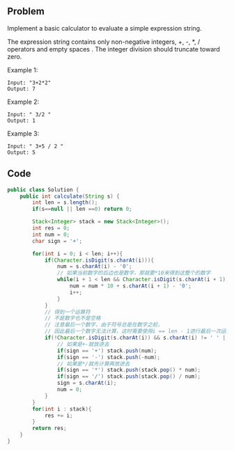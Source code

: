 ## Problem

Implement a basic calculator to evaluate a simple expression string.

The expression string contains only non-negative integers, +, -, \*, / operators and empty spaces . The integer division should truncate toward zero.

Example 1:

```
Input: "3+2*2"
Output: 7
```

Example 2:

```
Input: " 3/2 "
Output: 1
```

Example 3:

```
Input: " 3+5 / 2 "
Output: 5
```

## Code

```java
public class Solution {
    public int calculate(String s) {
        int len = s.length();
        if(s==null || len ==0) return 0;

        Stack<Integer> stack = new Stack<Integer>();
        int res = 0;
        int num = 0;
        char sign = '+';

        for(int i = 0; i < len; i++){
            if(Character.isDigit(s.charAt(i))){
                num = s.charAt(i) - '0';
                // 如果当前数字的后边也是数字，那就要*10来得到这整个的数字
                while(i + 1 < len && Character.isDigit(s.charAt(i + 1))){
                    num = num * 10 + s.charAt(i + 1) - '0';
                    i++;
                }
            }
            // 得到一个运算符
            // 不是数字也不是空格
            // 注意最后一个数字，由于符号总是在数字之前，
            // 因此最后一个数字无法计算，这时需要使用i == len - 1进行最后一次运算
            if(!Character.isDigit(s.charAt(i)) && s.charAt(i) != ' ' || i == len - 1){
                // 如果是+-就放进去
                if(sign == '+') stack.push(num);
                if(sign == '-') stack.push(-num);
                // 如果是*/就先计算再放进去
                if(sign == '*') stack.push(stack.pop() * num);
                if(sign == '/') stack.push(stack.pop() / num);
                sign = s.charAt(i);
                num = 0;
            }
        }
        for(int i : stack){
            res += i;
        }
        return res;
    }
}
```
